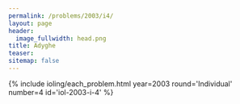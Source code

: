 ```yaml
---
permalink: /problems/2003/i4/
layout: page
header:
  image_fullwidth: head.png
title: Adyghe
teaser: 
sitemap: false
---
```


{% include ioling/each_problem.html year=2003 round='Individual' number=4 id='iol-2003-i-4' %}